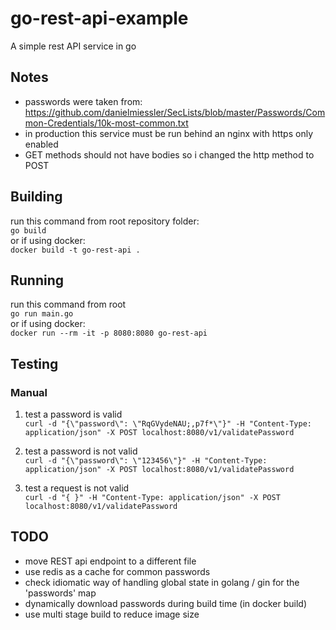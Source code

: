 # go-rest-api-example
A simple rest API service in go  

## Notes
- passwords were taken from: https://github.com/danielmiessler/SecLists/blob/master/Passwords/Common-Credentials/10k-most-common.txt
- in production this service must be run behind an nginx with https only enabled
- GET methods should not have bodies so i changed the http method to POST

## Building
run this command from root repository folder:  
```go build```  
or if using docker:  
```docker build -t go-rest-api .```

## Running
run this command from root  
```go run main.go```  
or if using docker:  
```docker run --rm -it -p 8080:8080 go-rest-api```

## Testing

### Manual
1. test a password is valid  
```curl -d "{\"password\": \"RqGVydeNAU;,p7f*\"}" -H "Content-Type: application/json" -X POST localhost:8080/v1/validatePassword```

2. test a password is not valid  
```curl -d "{\"password\": \"123456\"}" -H "Content-Type: application/json" -X POST localhost:8080/v1/validatePassword```

3. test a request is not valid  
```curl -d "{ }" -H "Content-Type: application/json" -X POST localhost:8080/v1/validatePassword```

## TODO
- move REST api endpoint to a different file
- use redis as a cache for common passwords
- check idiomatic way of handling global state in golang / gin for the 'passwords' map
- dynamically download passwords during build time (in docker build) 
- use multi stage build to reduce image size
